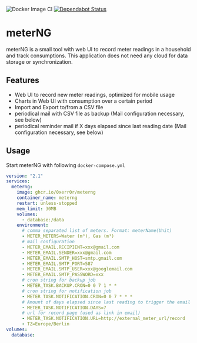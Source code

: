 ![Docker Image CI](https://github.com/0xERR0R/meterNG/workflows/Docker%20Image%20CI/badge.svg)
[![Dependabot Status](https://api.dependabot.com/badges/status?host=github&repo=0xERR0R/meterNG)](https://dependabot.com)


# meterNG

meterNG is a small tool with web UI to record meter readings in a household and track consumptions. This application does not need any cloud for data storage or synchronization.

## Features

- Web UI to record new meter readings, optimized for mobile usage
- Charts in Web UI with consumption over a certain period
- Import and Export to/from a CSV file
- periodical mail with CSV file as backup (Mail configuration necessary, see below)
- periodical reminder mail if X days elapsed since last reading date (Mail configuration necessary, see below)

## Usage

Start meterNG with following `docker-compose.yml`

```yaml
version: "2.1"
services:
  meterng:
    image: ghcr.io/0xerr0r/meterng
    container_name: meterng
    restart: unless-stopped
    mem_limit: 30MB
    volumes:
      - database:/data
    environment:
      # comma separated list of meters. Format: meterName(Unit)
      - METER_METERS=Water (m³), Gas (m³)
      # mail configuration
      - METER_EMAIL.RECIPIENT=xxx@gmail.com
      - METER_EMAIL.SENDER=xxx@gmail.com
      - METER_EMAIL.SMTP_HOST=smtp.gmail.com
      - METER_EMAIL.SMTP_PORT=587
      - METER_EMAIL.SMTP_USER=xxx@googlemail.com
      - METER_EMAIL.SMTP_PASSWORD=xxx
      # cron string for backup job
      - METER_TASK.BACKUP.CRON=0 0 7 1 * *
      # cron string for notification job
      - METER_TASK.NOTIFICATION.CRON=0 0 7 * * *
      # Amount of days elapsed since last reading to trigger the email notification
      - METER_TASK.NOTIFICATION.DAYS=7
      # url for record page (used as link in email)
      - METER_TASK.NOTIFICATION.URL=http://external_meter_url/record
      - TZ=Europe/Berlin
volumes:
  database:
```


